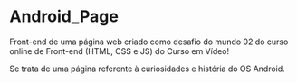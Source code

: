 # Android_Page

Front-end de uma página web criado como desafio do mundo 02 do curso online de Front-end (HTML, CSS e JS) do Curso em Vídeo!

Se trata de uma página referente à curiosidades e história do OS Android.

